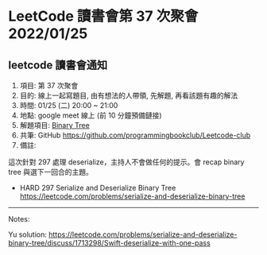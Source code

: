 # LeetCode 讀書會第 37 次聚會 2022/01/25

## leetcode 讀書會通知

1. 項目: 第 37 次聚會
2. 目的: 線上一起寫題目, 由有想法的人帶領, 先解題, 再看該題有趣的解法
3. 時間: 01/25 (二) 20:00 ~ 21:00
4. 地點: google meet 線上 (前 10 分鐘預備鏈接)
5. 解題項目:  [Binary Tree](https://leetcode.com/explore/learn/card/data-structure-tree/)
6. 共筆: GitHub https://github.com/programmingbookclub/Leetcode-club
7. 備註: 

這次針對 297 處理 deserialize，主持人不會做任何的提示。會 recap binary tree 與選下一回合的主題。


* 	HARD	297	Serialize and Deserialize Binary Tree	https://leetcode.com/problems/serialize-and-deserialize-binary-tree

--- 
Notes:

Yu solution:
https://leetcode.com/problems/serialize-and-deserialize-binary-tree/discuss/1713298/Swift-deserialize-with-one-pass
